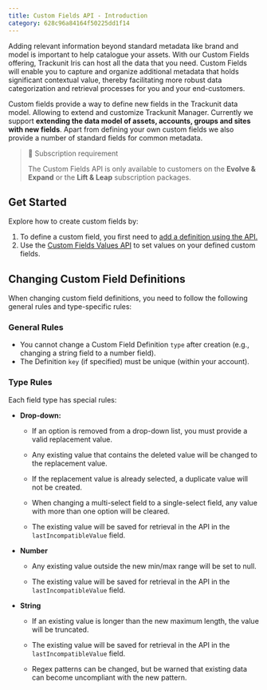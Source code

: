 ```yaml
---
title: Custom Fields API - Introduction
category: 628c96a84164f50225dd1f14
---
```


Adding relevant information beyond standard metadata like brand and model is important to help catalogue your assets. With our Custom Fields offering, Trackunit Iris can host all the data that you need. Custom Fields will enable you to capture and organize additional metadata that holds significant contextual value, thereby facilitating more robust data categorization and retrieval processes for you and your end-customers.

Custom fields provide a way to define new fields in the Trackunit data model. Allowing to extend and customize Trackunit Manager. Currently we support **extending the data model of assets, accounts, groups and sites with new fields**. Apart from defining your own custom fields we also provide a number of standard fields for common metadata.

> 📘 Subscription requirement
> 
> The Custom Fields API is only available to customers on the **Evolve & Expand** or the **Lift & Leap** subscription packages.

## Get Started
Explore how to create custom fields by:
1. To define a custom field, you first need to [add a definition using the API.](/reference/custom-field-definitions)
2. Use the [Custom Fields Values API](/reference/custom-field-values) to set values on your defined custom fields.


## Changing Custom Field Definitions

When changing custom field definitions, you need to follow the following general rules and type-specific rules:

### General Rules
-   You cannot change a Custom Field Definition `type` after creation (e.g., changing a string field to a number field).
-   The Definition `key` (if specified) must be unique (within your account).

### Type Rules
Each field type has special rules:

-   **Drop-down:**
    
	-   If an option is removed from a drop-down list, you must provide a valid replacement value.
	    
	-   Any existing value that contains the deleted value will be changed to the replacement value.
	    
	-   If the replacement value is already selected, a duplicate value will not be created.
	    
	-   When changing a multi-select field to a single-select field, any value with more than one option will be cleared.
	    
	-   The existing value will be saved for retrieval in the API in the `lastIncompatibleValue` field.
    
-   **Number**
    
	-   Any existing value outside the new min/max range will be set to null.
	    
	-   The existing value will be saved for retrieval in the API in the `lastIncompatibleValue` field.
    
-   **String**
    
	-   If an existing value is longer than the new maximum length, the value will be truncated.
	    
	-   The existing value will be saved for retrieval in the API in the `lastIncompatibleValue` field.

	- Regex patterns can be changed, but be warned that existing data can become uncompliant with the new pattern.
